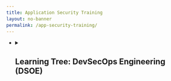 ```yaml
---
title: Application Security Training
layout: no-banner
permalink: /app-security-training/
---
```


<ul class="list-unstyled">
  <li>
  <details>
    <summary>
      <h2 class="h3" id="devsecops-engineering-dsoe">Learning Tree: DevSecOps Engineering (DSOE)</h2>
    </summary>
      <p>
		<img src="../assets/Learning-Tree.PNG" alt="Learning Tree">
      </p>
    <p>
		- [Course Details and Schedules](https://www.learningtree.ca/courses/3687/devsecops-engineering-dsoe/)
		- Level: Intermediate
		- 2 days course
		- In Class/Live/Online
		- Laptop required
		- $1710.00 CDN

		**Key Features of this Training:**

		- Participate in unique activities designed to apply training
		- Take sample documents, templates, tools and techniques with you post-training to DevOps Institute additional sources of information and communities
		- Exam is included to test for certification

		**You Will Learn How To:**

		- Explain the purpose, benefits, concepts and vocabulary of DevSecOps
		- Differentiate DevOps security practices from other security approaches
		- Focus on Business-driven security strategies
		- Apply data and security sciences
		- Benefit from Security Testing with Red and Blue Teams
		- Integrate security into Continuous Delivery workflows
		- Integrate DevSecOps roles with a DevOps culture and organization
	</p>

  </details>
  </li>
</ul>